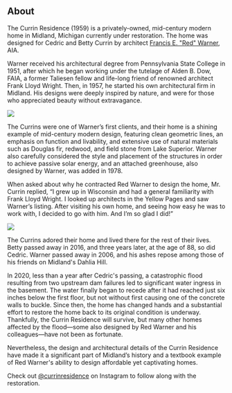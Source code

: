## About

The Currin Residence (1959) is a privately-owned, mid-century modern home in Midland, Michigan currently under restoration. The home was designed for Cedric and Betty Currin by architect [Francis E. "Red" Warner](https://francisredwarner.com/), AIA.

Warner received his architectural degree from Pennsylvania State College in 1951, after which he began working under the tutelage of Alden B. Dow, FAIA, a former Taliesen fellow and life-long friend of renowned architect Frank Lloyd Wright. Then, in 1957, he started his own architectural firm in Midland. His designs were deeply inspired by nature, and were for those who appreciated beauty without extravagance.

![](home/img/home.jpg)

The Currins were one of Warner’s first clients, and their home is a shining example of mid-century modern design, featuring clean geometric lines, an emphasis on function and livability, and extensive use of natural materials such as Douglas fir, redwood, and field stone from Lake Superior. Warner also carefully considered the style and placement of the structures in order to achieve passive solar energy, and an attached greenhouse, also designed by Warner, was added in 1978.

When asked about why he contracted Red Warner to design the home, Mr. Currin replied, “I grew up in Wisconsin and had a general familiarity with Frank Lloyd Wright. I looked up architects in the Yellow Pages and saw Warner’s listing. After visiting his own home, and seeing how easy he was to work with, I decided to go with him. And I’m so glad I did!”

![](home/img/home-2.jpg)

The Currins adored their home and lived there for the rest of their lives. Betty passed away in 2016, and three years later, at the age of 88, so did Cedric. Warner passed away in 2006, and his ashes repose among those of his friends on Midland's Dahlia Hill.

In 2020, less than a year after Cedric's passing, a catastrophic flood resulting from two upstream dam failures led to significant water ingress in the basement. The water finally began to recede after it had reached just six inches below the first floor, but not without first causing one of the concrete walls to buckle. Since then, the home has changed hands and a substantial effort to restore the home back to its original condition is underway. Thankfully, the Currin Residence will survive, but many other homes affected by the flood—some also designed by Red Warner and his colleagues—have not been as fortunate.

Nevertheless, the design and architectural details of the Currin Residence have made it a significant part of Midland’s history and a textbook example of Red Warner's ability to design affordable yet captivating homes.

Check out [@currinresidence](https://instagram.com/currinresidence) on Instagram to follow along with the restoration.
